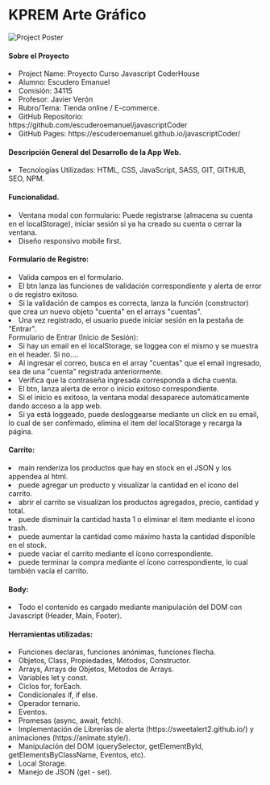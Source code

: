 <h1> KPREM Arte Gráfico </h1>

![Project Poster](https://i.ibb.co/dprm1cR/kprem.jpg)


<h4> Sobre el Proyecto </h4>

<li> Project Name: Proyecto Curso Javascript CoderHouse </li>
<li> Alumno: Escudero Emanuel </li>
<li> Comisión: 34115 </li>
<li> Profesor: Javier Verón </li>
<li> Rubro/Tema: Tienda online / E-commerce. </li>
<li> GitHub Repositorio: https://github.com/escuderoemanuel/javascriptCoder </li>
<li> GitHub Pages: https://escuderoemanuel.github.io/javascriptCoder/ </li>


<h4> Descripción General del Desarrollo de la App Web. </h4>

<li> Tecnologías Utilizadas: HTML, CSS, JavaScript, SASS, GIT, GITHUB, SEO, NPM. </li>

<h4> Funcionalidad. </h4>

<li> Ventana modal con formulario: Puede registrarse (almacena su cuenta en el localStorage), iniciar sesión si ya ha creado su cuenta o cerrar la ventana. </li>
<li> Diseño responsivo mobile first. </li>

<h4> Formulario de Registro: </h4>
    <li> Valida campos en el formulario. </li>
    <li> El btn lanza las funciones de validación correspondiente y alerta de error o de registro exitoso. </li>
    <li> Si la validación de campos es correcta, lanza la función (constructor) que crea un nuevo objeto "cuenta" en el arrays "cuentas". </li>
    <li> Una vez registrado, el usuario puede iniciar sesión en la pestaña de "Entrar". </li>

</h4> Formulario de Entrar (Inicio de Sesión): </h4>
    <li> Si hay un email en el localStorage, se loggea con el mismo y se muestra en el header. Si no.... </li>
    <li> Al ingresar el correo, busca en el array "cuentas" que el email ingresado, sea de una "cuenta" registrada anteriormente. </li>
    <li> Verifica que la contraseña ingresada corresponda a dicha cuenta. </li>
    <li> El btn, lanza alerta de error o inicio exitoso correspondiente. </li>
    <li> Si el inicio es exitoso, la ventana modal desaparece automáticamente dando acceso a la app web. </li>
    <li> Si ya está loggeado, puede desloggearse mediante un click en su email, lo cual de ser confirmado, elimina el item del localStorage y recarga la página. </li>

<h4> Carrito: </h4>
    <li>  main renderiza los productos que hay en stock en el JSON y los appendea al html. </li>
    <li>  puede agregar un producto y visualizar la cantidad en el ícono del carrito. </li>
    <li>  abrir el carrito se visualizan los productos agregados, precio, cantidad y total. </li>
    <li>  puede disminuir la cantidad hasta 1 o eliminar el item mediante el ícono trash. </li>
    <li>  puede aumentar la cantidad como máximo hasta la cantidad disponible en el stock. </li>
    <li>  puede vaciar el carrito mediante el ícono correspondiente. </li>
    <li>  puede terminar la compra mediante el ícono correspondiente, lo cual también vacía el carrito. </li>

<h4> Body: </h4>
    <li> Todo el contenido es cargado mediante manipulación del DOM con Javascript (Header, Main, Footer). </li>

<h4> Herramientas utilizadas: </h4>
    <li> Funciones declaras, funciones anónimas, funciones flecha. </li>
    <li> Objetos, Class, Propiedades, Métodos, Constructor. </li>
    <li> Arrays, Arrays de Objetos, Métodos de Arrays. </li>
    <li> Variables let y const. </li>
    <li> Ciclos for, forEach. </li>
    <li> Condicionales if, if else. </li>
    <li> Operador ternario. </li>
    <li> Eventos. </li>
    <li> Promesas (async, await, fetch). </li>
    <li> Implementación de Librerías de alerta (https://sweetalert2.github.io/) y animaciones (https://animate.style/). </li>
    <li> Manipulación del DOM (querySelector, getElementById, getElementsByClassName, Eventos, etc). </li>
    <li> Local Storage. </li>
    <li> Manejo de JSON (get - set). </li>
